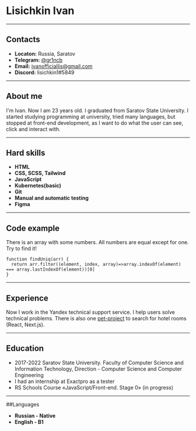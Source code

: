 # **Lisichkin Ivan**

***
## Contacts
- __Locaton:__ Russia, Saratov
- __Telegram:__ [@gr1ncb][1]
- __Email:__ <ivanofficiallis@gmail.com>
- __Discord:__ lisichkin1#5849

[1]: https://t.me/gr1ncb "Telegram"
[2]: https://github.com/lisichkin1/diplom-travel/tree/main/travel "pet-project"

***
## About me
I'm Ivan. Now I am 23 years old. I graduated from Saratov State University. I started studying programming at university, tried many languages, but stopped at front-end development, as I want to do what the user can see, click and interact with.

***
## Hard skills
- __HTML__
- __CSS, SCSS, Tailwind__
- __JavaScript__
- __Kubernetes(basic)__
- __Git__
- __Manual and automatic testing__
- __Figma__

***
## Code example
There is an array with some numbers. All numbers are equal except for one. Try to find it!
```JS
function findUniq(arr) {
  return arr.filter((element, index, array)=>array.indexOf(element) === array.lastIndexOf(element))[0]
}
```

***
## Experience
Now I work in the Yandex technical support service. I help users solve technical problems.
There is also one [pet-project][2] to search for hotel rooms (React, Next.js).

***
## Education
- 2017-2022
Saratov State University. Faculty of Computer Science and Information Technology, Direction - Computer Science and Computer Engineering
- I had an internship at Exactpro as a tester
- RS Schools Course «JavaScript/Front-end. Stage 0» (in progress)

***
##Languages
- __Russian - Native__
- __English - B1__